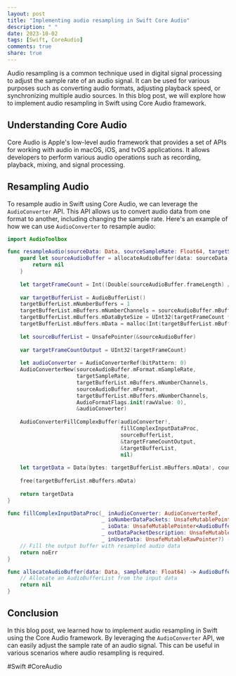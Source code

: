 ```yaml
---
layout: post
title: "Implementing audio resampling in Swift Core Audio"
description: " "
date: 2023-10-02
tags: [Swift, CoreAudio]
comments: true
share: true
---
```


Audio resampling is a common technique used in digital signal processing to adjust the sample rate of an audio signal. It can be used for various purposes such as converting audio formats, adjusting playback speed, or synchronizing multiple audio sources. In this blog post, we will explore how to implement audio resampling in Swift using Core Audio framework.

## Understanding Core Audio

Core Audio is Apple's low-level audio framework that provides a set of APIs for working with audio in macOS, iOS, and tvOS applications. It allows developers to perform various audio operations such as recording, playback, mixing, and signal processing.

## Resampling Audio

To resample audio in Swift using Core Audio, we can leverage the `AudioConverter` API. This API allows us to convert audio data from one format to another, including changing the sample rate. Here's an example of how we can use `AudioConverter` to resample audio:

```swift
import AudioToolbox

func resampleAudio(sourceData: Data, sourceSampleRate: Float64, targetSampleRate: Float64) -> Data? {
    guard let sourceAudioBuffer = allocateAudioBuffer(data: sourceData, sampleRate: sourceSampleRate) else {
        return nil
    }
    
    let targetFrameCount = Int((Double(sourceAudioBuffer.frameLength) / sourceSampleRate) * targetSampleRate)
    
    var targetBufferList = AudioBufferList()
    targetBufferList.mNumberBuffers = 1
    targetBufferList.mBuffers.mNumberChannels = sourceAudioBuffer.mBuffers.mNumberChannels
    targetBufferList.mBuffers.mDataByteSize = UInt32(targetFrameCount * sourceAudioBuffer.mBuffers.mNumberChannels * MemoryLayout<Float32>.size)
    targetBufferList.mBuffers.mData = malloc(Int(targetBufferList.mBuffers.mDataByteSize))
    
    let sourceBufferList = UnsafePointer(&sourceAudioBuffer)
    
    var targetFrameCountOutput = UInt32(targetFrameCount)
    
    let audioConverter = AudioConverterRef(bitPattern: 0)
    AudioConverterNew(sourceAudioBuffer.mFormat.mSampleRate,
                      targetSampleRate,
                      targetBufferList.mBuffers.mNumberChannels,
                      sourceAudioBuffer.mFormat,
                      targetBufferList.mBuffers.mNumberChannels,
                      AudioFormatFlags.init(rawValue: 0),
                      &audioConverter)
    
    AudioConverterFillComplexBuffer(audioConverter!,
                                    fillComplexInputDataProc,
                                    sourceBufferList,
                                    &targetFrameCountOutput,
                                    &targetBufferList,
                                    nil)
    
    let targetData = Data(bytes: targetBufferList.mBuffers.mData!, count: Int(targetBufferList.mBuffers.mDataByteSize))
    
    free(targetBufferList.mBuffers.mData)
    
    return targetData
}

func fillComplexInputDataProc(_ inAudioConverter: AudioConverterRef,
                              _ ioNumberDataPackets: UnsafeMutablePointer<UInt32>,
                              _ ioData: UnsafeMutablePointer<AudioBufferList>,
                              _ outDataPacketDescription: UnsafeMutablePointer<Optional<AudioStreamPacketDescription>>,
                              _ inUserData: UnsafeMutableRawPointer?) -> OSStatus {
    // Fill the output buffer with resampled audio data
    return noErr
}

func allocateAudioBuffer(data: Data, sampleRate: Float64) -> AudioBufferList? {
    // Allocate an AudioBufferList from the input data
    return nil
}
```

## Conclusion

In this blog post, we learned how to implement audio resampling in Swift using the Core Audio framework. By leveraging the `AudioConverter` API, we can easily adjust the sample rate of an audio signal. This can be useful in various scenarios where audio resampling is required.

#Swift #CoreAudio